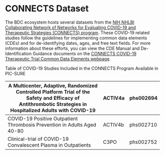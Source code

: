 # CONNECTS Dataset

The BDC ecosystem hosts several datasets from the [NIH NHLBI Collaborating Network of Networks for Evaluating COVID-19 and Therapeutic Strategies (CONNECTS) program](https://nhlbi-connects.org/about). These COVID-19 related studies follow the guidelines for implementing common data elements (CDEs) and for de-identifying dates, ages, and free text fields. For more information about these efforts, you can view the CDE Manual and De-Identification Guidance documents on the [CONNECTS COVID-19 Therapeutic Trial Common Data Elements webpage](https://nhlbi-connects.org/common_data_elements).

Table of COVID-19 Studies Included in the CONNECTS Program Available in PIC-SURE

| A Multicenter, Adaptive, Randomized Controlled Platform Trial of the Safety and Efficacy of Antithrombotic Strategies in Hospitalized Adults with COVID-19 | ACTIV4a | phs002694 |
| ---------------------------------------------------------------------------------------------------------------------------------------------------------- | ------- | --------- |
| COVID-19 Positive Outpatient Thrombosis Prevention in Adults Aged 40-80                                                                                    | ACTIV4b | phs002710 |
| Clinical-trial of COVID-19 Convalescent Plasma in Outpatients                                                                                              | C3PO    | phs002752 |
